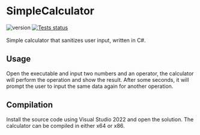 # SimpleCalculator
![version](https://img.shields.io/badge/version-1.0.0-yellow)
<a href="https://github.com/010DevX101/SimpleCalculator/actions"><img src="https://github.com/rojo-rbx/rojo/workflows/CI/badge.svg" alt="Tests status"/></a>
<br>
<br>
Simple calculator that sanitizes user input, written in C#.

## Usage
Open the executable and input two numbers and an operator, the calculator will perform the operation and show the result. After some seconds, it will prompt the user to input the same data again for another operation.

## Compilation
Install the source code using Visual Studio 2022 and open the solution. The calculator can be compiled in either x64 or x86.
